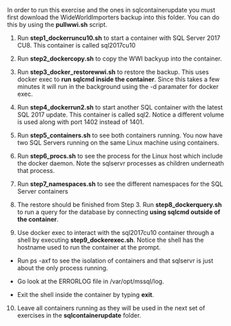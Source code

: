 In order to run this exercise and the ones in sqlcontainerupdate you must first download the WideWorldImporters backup into this folder. You can do this by using the **pullwwi.sh** script.

1. Run **step1_dockerruncu10.sh** to start a container with SQL Server 2017 CU8. This container is called sql2017cu10

2. Run **step2_dockercopy.sh** to copy the WWI backyup into the container.

3. Run **step3_docker_restorewwi.sh** to restore the backup. This uses docker exec to **run sqlcmd inside the container**. Since this takes a few minutes it will run in the background using the -d paramater for docker exec.

4. Run **step4_dockerrun2.sh** to start another SQL container with the latest SQL 2017 update. This container is called sql2. Notice a different volume is used along with port 1402 instead of 1401.

5. Run **step5_containers.sh** to see both containers running. You now have two SQL Servers running on the same Linux machine using containers.

6. Run **step6_procs.sh** to see the process for the Linux host which include the docker daemon. Note the sqlservr processes as children underneath that process.

7. Run **step7_namespaces.sh** to see the different namespaces for the SQL Server containers

8. The restore should be finished from Step 3. Run **step8_dockerquery.sh** to run a query for the database by connecting **using sqlcmd outside of the container**.

9. Use docker exec to interact with the sql2017cu10 container through a shell by executing **step9_dockerexec.sh**. Notice the shell has the hostname used to run the container at the prompt.

- Run ps -axf to see the isolation of containers and that sqlservr is just about the only process running.

- Go look at the ERRORLOG file in /var/opt/mssql/log.

- Exit the shell inside the container by typing **exit**.

10. Leave all containers running as they will be used in the next set of exercises in the **sqlcontainerupdate** folder.
